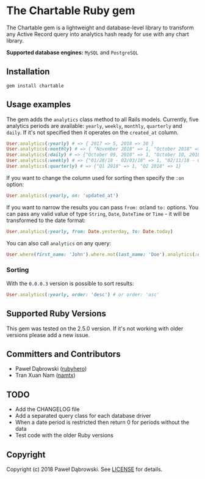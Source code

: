 # The Chartable Ruby gem

The Chartable gem is a lightweight and database-level library to transform any Active Record query into analytics hash ready for use with any chart library.

**Supported database engines:** `MySQL` and `PostgreSQL`

## Installation
    gem install chartable

## Usage examples

The gem adds the `analytics` class method to all Rails models. Currently, five analytics periods are available: `yearly`, `weekly`, `monthly`, `quarterly` and `daily`. If it's not specified then it operates on the `created_at` column.

```ruby
User.analytics(:yearly) # => { 2017 => 5, 2018 => 30 }
User.analytics(:monthly) # => { "November 2018" => 1, "October 2018" => 1 }
User.analytics(:daily) # => {"October 09, 2018" => 1, "October 10, 2018" => 1}
User.analytics(:weekly) # => {"01/28/18 - 02/03/18" => 1, "02/11/18 - 02/17/18" => 1}
User.analytics(:quarterly) # => {"Q1 2018" => 1, "Q2 2018" => 1}
```

If you want to change the column used for sorting then specify the `:on` option:

```ruby
User.analytics(:yearly, on: 'updated_at')
```

If you want to narrow the results you can pass `from:` or/and `to:` options. You can pass any valid value of type `String`, `Date`, `DateTime` or `Time` - it will be transformed to the date format:

```ruby
User.analytics(:yearly, from: Date.yesterday, to: Date.today)
```

You can also call `analytics` on any query:

```ruby
User.where(first_name: 'John').where.not(last_name: 'Doe').analytics(:daily)
```

### Sorting

With the `0.0.0.3` version is possible to sort results:

```ruby
User.analytics(:yearly, order: 'desc') # or order: 'asc'
```

## Supported Ruby Versions

This gem was tested on the 2.5.0 version. If it's not working with older versions please add a new issue.

## Committers and Contributors

* Paweł Dąbrowski ([rubyhero](https://github.com/rubyhero))
* Tran Xuan Nam ([namtx](https://github.com/namtx))

## TODO

* Add the CHANGELOG file
* Add a separated query class for each database driver
* When a date period is restricted then return 0 for periods without the data
* Test code with the older Ruby versions

## Copyright

Copyright (c) 2018 Paweł Dąbrowski.
See [LICENSE][] for details.

[license]: LICENSE.md
